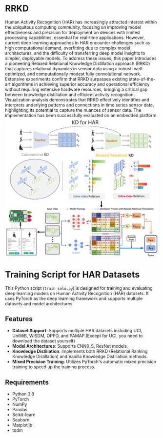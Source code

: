 # RRKD
Human Activity Recognition (HAR) has increasingly attracted interest within the ubiquitous computing community, focusing on improving model effectiveness and precision for deployment on devices with limited processing capabilities, essential for real-time applications. However, current deep learning approaches in HAR encounter challenges such as high computational demand, overfitting due to complex model architectures, and the difficulty of transferring deep model insights to simpler, deployable models. To address these issues, this paper introduces a pioneering Relaxed Relational Knowledge Distillation approach (RRKD) that captures relational dynamics in sensor data using a robust, well-optimized, and computationally modest fully convolutional network. Extensive experiments confirm that RRKD surpasses existing state-of-the-art algorithms in achieving superior accuracy and operational efficiency without requiring extensive hardware resources, bridging a critical gap between knowledge distillation and efficient activity recognition. Visualization analysis demonstrates that RRKD effectively identifies and interprets underlying patterns and connections in time series sensor data, highlighting its potential to capture the nuances of sensor data. The implementation has been successfully evaluated on an embedded platform.
![图片描述](RRKD_introduction.png)

# Training Script for HAR Datasets

This Python script (`train solo.py`) is designed for training and evaluating deep learning models on Human Activity Recognition (HAR) datasets. It uses PyTorch as the deep learning framework and supports multiple datasets and model architectures.

## Features

- **Dataset Support**: Supports multiple HAR datasets including UCI, UniMiB, WISDM, OPPO, and PAMAP.(Except for UCI, you need to download the dataset yourself)
- **Model Architectures**: Supports CNN8_S, ResNet models.
- **Knowledge Distillation**: Implements both RRKD (Relational Ranking Knowledge Distillation) and Vanilla Knowledge Distillation methods.
- **Mixed Precision Training**: Utilizes PyTorch's automatic mixed precision training to speed up the training process.

## Requirements

- Python 3.8
- PyTorch
- NumPy
- Pandas
- Scikit-learn
- Seaborn
- Matplotlib
- tqdm

